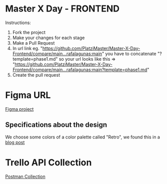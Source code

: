 # Master X Day - FRONTEND

Instructions:

1. Fork the project
2. Make your changes for each stage
3. Make a Pull Request
4. In url link eg. "https://github.com/PlatziMaster/Master-X-Day-Frontend/compare/main...rafalagunas:main" you have to concatenate
   "?template=phase1.md" so your url looks like this => "https://github.com/PlatziMaster/Master-X-Day-Frontend/compare/main...rafalagunas:main?template=phase1.md"
5. Create the pull request

# Figma URL

[Figma project](https://github.com/JesusGarciaValadez/Master-X-Day-Frontend/invitations)

## Specifications about the design

We choose some colors of a color palette called "Retro", we found this in a [blog post](https://ealmeida.blogspot.com/2017/03/paleta-de-colores-en-genexus.html)

# Trello API Collection

[Postman Collection](https://github.com/JesusGarciaValadez/Master-X-Day-Frontend/blob/develop/docs/Trello%20API%20Requests.postman_collection.json)
